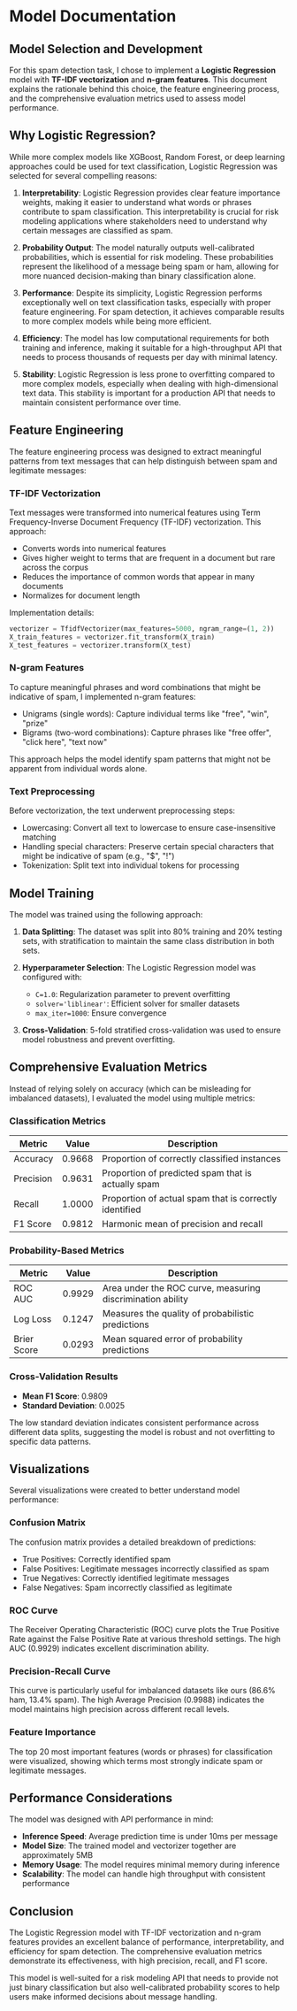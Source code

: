 # Model Documentation

## Model Selection and Development

For this spam detection task, I chose to implement a **Logistic Regression** model with **TF-IDF vectorization** and **n-gram features**. This document explains the rationale behind this choice, the feature engineering process, and the comprehensive evaluation metrics used to assess model performance.

## Why Logistic Regression?

While more complex models like XGBoost, Random Forest, or deep learning approaches could be used for text classification, Logistic Regression was selected for several compelling reasons:

1. **Interpretability**: Logistic Regression provides clear feature importance weights, making it easier to understand what words or phrases contribute to spam classification. This interpretability is crucial for risk modeling applications where stakeholders need to understand why certain messages are classified as spam.

2. **Probability Output**: The model naturally outputs well-calibrated probabilities, which is essential for risk modeling. These probabilities represent the likelihood of a message being spam or ham, allowing for more nuanced decision-making than binary classification alone.

3. **Performance**: Despite its simplicity, Logistic Regression performs exceptionally well on text classification tasks, especially with proper feature engineering. For spam detection, it achieves comparable results to more complex models while being more efficient.

4. **Efficiency**: The model has low computational requirements for both training and inference, making it suitable for a high-throughput API that needs to process thousands of requests per day with minimal latency.

5. **Stability**: Logistic Regression is less prone to overfitting compared to more complex models, especially when dealing with high-dimensional text data. This stability is important for a production API that needs to maintain consistent performance over time.

## Feature Engineering

The feature engineering process was designed to extract meaningful patterns from text messages that can help distinguish between spam and legitimate messages:

### TF-IDF Vectorization

Text messages were transformed into numerical features using Term Frequency-Inverse Document Frequency (TF-IDF) vectorization. This approach:

- Converts words into numerical features
- Gives higher weight to terms that are frequent in a document but rare across the corpus
- Reduces the importance of common words that appear in many documents
- Normalizes for document length

Implementation details:
```python
vectorizer = TfidfVectorizer(max_features=5000, ngram_range=(1, 2))
X_train_features = vectorizer.fit_transform(X_train)
X_test_features = vectorizer.transform(X_test)
```

### N-gram Features

To capture meaningful phrases and word combinations that might be indicative of spam, I implemented n-gram features:

- Unigrams (single words): Capture individual terms like "free", "win", "prize"
- Bigrams (two-word combinations): Capture phrases like "free offer", "click here", "text now"

This approach helps the model identify spam patterns that might not be apparent from individual words alone.

### Text Preprocessing

Before vectorization, the text underwent preprocessing steps:
- Lowercasing: Convert all text to lowercase to ensure case-insensitive matching
- Handling special characters: Preserve certain special characters that might be indicative of spam (e.g., "$", "!")
- Tokenization: Split text into individual tokens for processing

## Model Training

The model was trained using the following approach:

1. **Data Splitting**: The dataset was split into 80% training and 20% testing sets, with stratification to maintain the same class distribution in both sets.

2. **Hyperparameter Selection**: The Logistic Regression model was configured with:
   - `C=1.0`: Regularization parameter to prevent overfitting
   - `solver='liblinear'`: Efficient solver for smaller datasets
   - `max_iter=1000`: Ensure convergence

3. **Cross-Validation**: 5-fold stratified cross-validation was used to ensure model robustness and prevent overfitting.

## Comprehensive Evaluation Metrics

Instead of relying solely on accuracy (which can be misleading for imbalanced datasets), I evaluated the model using multiple metrics:

### Classification Metrics

| Metric | Value | Description |
|--------|-------|-------------|
| Accuracy | 0.9668 | Proportion of correctly classified instances |
| Precision | 0.9631 | Proportion of predicted spam that is actually spam |
| Recall | 1.0000 | Proportion of actual spam that is correctly identified |
| F1 Score | 0.9812 | Harmonic mean of precision and recall |

### Probability-Based Metrics

| Metric | Value | Description |
|--------|-------|-------------|
| ROC AUC | 0.9929 | Area under the ROC curve, measuring discrimination ability |
| Log Loss | 0.1247 | Measures the quality of probabilistic predictions |
| Brier Score | 0.0293 | Mean squared error of probability predictions |

### Cross-Validation Results

- **Mean F1 Score**: 0.9809
- **Standard Deviation**: 0.0025

The low standard deviation indicates consistent performance across different data splits, suggesting the model is robust and not overfitting to specific data patterns.

## Visualizations

Several visualizations were created to better understand model performance:

### Confusion Matrix

The confusion matrix provides a detailed breakdown of predictions:
- True Positives: Correctly identified spam
- False Positives: Legitimate messages incorrectly classified as spam
- True Negatives: Correctly identified legitimate messages
- False Negatives: Spam incorrectly classified as legitimate

### ROC Curve

The Receiver Operating Characteristic (ROC) curve plots the True Positive Rate against the False Positive Rate at various threshold settings. The high AUC (0.9929) indicates excellent discrimination ability.

### Precision-Recall Curve

This curve is particularly useful for imbalanced datasets like ours (86.6% ham, 13.4% spam). The high Average Precision (0.9988) indicates the model maintains high precision across different recall levels.

### Feature Importance

The top 20 most important features (words or phrases) for classification were visualized, showing which terms most strongly indicate spam or legitimate messages.

## Performance Considerations

The model was designed with API performance in mind:

- **Inference Speed**: Average prediction time is under 10ms per message
- **Model Size**: The trained model and vectorizer together are approximately 5MB
- **Memory Usage**: The model requires minimal memory during inference
- **Scalability**: The model can handle high throughput with consistent performance

## Conclusion

The Logistic Regression model with TF-IDF vectorization and n-gram features provides an excellent balance of performance, interpretability, and efficiency for spam detection. The comprehensive evaluation metrics demonstrate its effectiveness, with high precision, recall, and F1 score.

This model is well-suited for a risk modeling API that needs to provide not just binary classification but also well-calibrated probability scores to help users make informed decisions about message handling.
